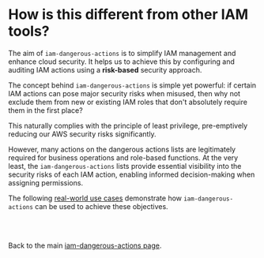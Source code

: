 # How is this different from other IAM tools? 

The aim of ```iam-dangerous-actions``` is to simplify IAM management and enhance cloud security. It helps us to achieve this by configuring and auditing IAM actions using a **risk-based** security approach.

The concept behind ```iam-dangerous-actions``` is simple yet powerful: if certain IAM actions can pose major security risks when misused, then why not exclude them from new or existing IAM roles that don't absolutely require them in the first place?

This naturally complies with the principle of least privilege, pre-emptively reducing our AWS security risks significantly.

However, many actions on the dangerous actions lists are legitimately required for business operations and role-based functions. At the very least, the ```iam-dangerous-actions``` lists provide essential visibility into the security risks of each IAM action, enabling informed decision-making when assigning permissions.

The following [real-world use cases](https://github.com/ZiyadAlmbasher/iam-dangerous-actions/blob/main/documentations/real-world-use-cases.md) demonstrate how ```iam-dangerous-actions``` can be used to achieve these objectives. 

<br />
<br />

Back to the main [iam-dangerous-actions page](https://github.com/ZiyadAlmbasher/iam-dangerous-actions).
